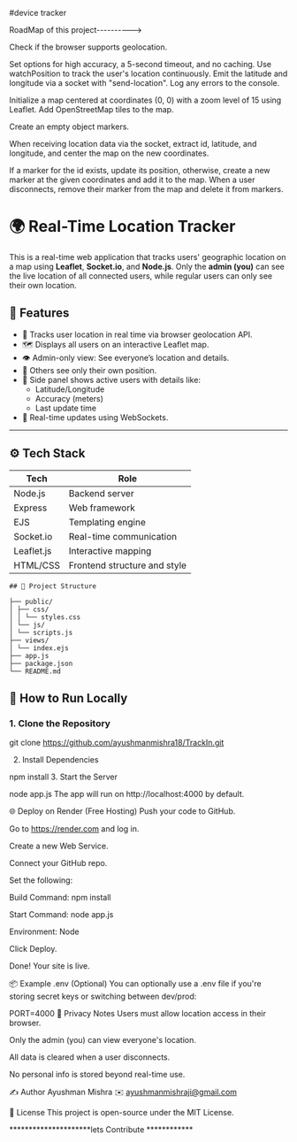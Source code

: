 #device tracker 

RoadMap of this project---------->

Check if the browser supports geolocation.

Set options for high accuracy, a 5-second timeout, and no caching. Use watchPosition to track the user's location continuously. Emit the latitude and longitude via a socket with "send-location". Log any errors to the console.

Initialize a map centered at coordinates (0, 0) with a zoom level of 15 using Leaflet. Add OpenStreetMap tiles to the map.

Create an empty object markers.

When receiving location data via the socket, extract id, latitude, and longitude, and center the map on the new coordinates.

If a marker for the id exists, update its position, otherwise, create a new marker at the given coordinates and add it to the map. When a user disconnects, remove their marker from the map and delete it from markers.


# 🌍 Real-Time Location Tracker

This is a real-time web application that tracks users' geographic location on a map using **Leaflet**, **Socket.io**, and **Node.js**. Only the **admin (you)** can see the live location of all connected users, while regular users can only see their own location.

## 📸 Features

- 📍 Tracks user location in real time via browser geolocation API.
- 🗺️ Displays all users on an interactive Leaflet map.
- 👁️ Admin-only view: See everyone’s location and details.
- 🧍 Others see only their own position.
- 🧾 Side panel shows active users with details like:
  - Latitude/Longitude
  - Accuracy (meters)
  - Last update time
- 🔌 Real-time updates using WebSockets.

---

## ⚙️ Tech Stack

| Tech        | Role                         |
|-------------|------------------------------|
| Node.js     | Backend server               |
| Express     | Web framework                |
| EJS         | Templating engine            |
| Socket.io   | Real-time communication      |
| Leaflet.js  | Interactive mapping          |
| HTML/CSS    | Frontend structure and style |







```text
## 📁 Project Structure

├── public/
│ ├── css/
│ │ └── styles.css
│ └── js/
│ └── scripts.js
├── views/
│ └── index.ejs
├── app.js
├── package.json
└── README.md
```


## 🚀 How to Run Locally

### 1. Clone the Repository

git clone https://github.com/ayushmanmishra18/TrackIn.git

2. Install Dependencies

npm install
3. Start the Server

node app.js
The app will run on http://localhost:4000 by default.

🌐 Deploy on Render (Free Hosting)
Push your code to GitHub.

Go to https://render.com and log in.

Create a new Web Service.

Connect your GitHub repo.

Set the following:

Build Command: npm install

Start Command: node app.js

Environment: Node

Click Deploy.

Done! Your site is live.

📦 Example .env (Optional)
You can optionally use a .env file if you're storing secret keys or switching between dev/prod:


PORT=4000
🔐 Privacy Notes
Users must allow location access in their browser.

Only the admin (you) can view everyone's location.

All data is cleared when a user disconnects.

No personal info is stored beyond real-time use.


✍️ Author
Ayushman Mishra
 ✉️ ayushmanmishraji@gmail.com

 📜 License
This project is open-source under the MIT License.  


*********************lets Contribute ************